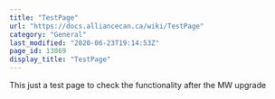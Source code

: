 ```yaml
---
title: "TestPage"
url: "https://docs.alliancecan.ca/wiki/TestPage"
category: "General"
last_modified: "2020-06-23T19:14:53Z"
page_id: 13869
display_title: "TestPage"
---
```


This just a test page to check the functionality after the MW upgrade
